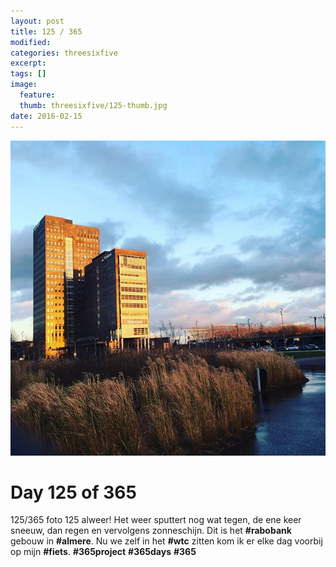 ```yaml
---
layout: post
title: 125 / 365
modified:
categories: threesixfive
excerpt:
tags: []
image:
  feature: 
  thumb: threesixfive/125-thumb.jpg
date: 2016-02-15
---
```


![125](/images/threesixfive/125.jpg)

# Day 125 of 365

125/365 foto 125 alweer! Het weer sputtert nog wat tegen, de ene keer sneeuw, dan regen en vervolgens zonneschijn. Dit is het **\#rabobank** gebouw in **\#almere**. Nu we zelf in het **\#wtc** zitten kom ik er elke dag voorbij op mijn **\#fiets**. **\#365project** **\#365days** **\#365**

